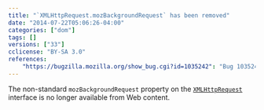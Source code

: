 ```yaml
---
title: "`XMLHttpRequest.mozBackgroundRequest` has been removed"
date: "2014-07-22T05:06:26-04:00"
categories: ["dom"]
tags: []
versions: ["33"]
cclicense: "BY-SA 3.0"
references:
    "https://bugzilla.mozilla.org/show_bug.cgi?id=1035242": "Bug 1035242 – Make XMLHttpRequest.mozBackgroundRequest chrome-only"
---
```

The non-standard `mozBackgroundRequest` property on the [`XMLHttpRequest`](https://developer.mozilla.org/en-US/docs/Web/API/XMLHttpRequest) interface is no longer available from Web content.
